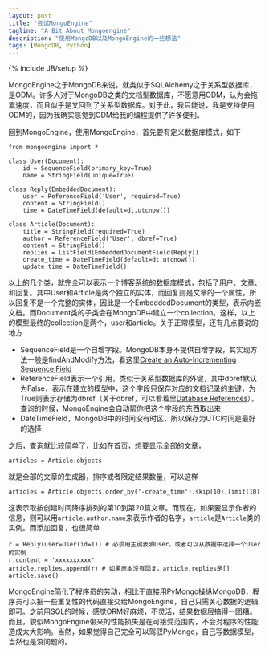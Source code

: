 ```yaml
---
layout: post
title: "尝试MongoEngine"
tagline: "A Bit About Mongoengine"
description: "使用MongoDB以及MongoEngine的一些想法"
tags: [MongoDB, Python]
---
```

{% include JB/setup %}

MongoEngine之于MongoDB来说，就类似于SQLAlchemy之于关系型数据库，是ODM。许多人对于MongoDB之类的文档型数据库，不愿意用ODM，认为会拖累速度，而且似乎是又回到了关系型数据库。对于此，我只能说，我是支持使用ODM的，因为我确实感觉到ODM给我的编程提供了许多便利。

回到MongoEngine，使用MongoEngine，首先要有定义数据库模式，如下


    from mongoengine import *

    class User(Document):
        id = SequenceField(primary_key=True)
        name = StringField(unique=True)

    class Reply(EmbeddedDocument):
        user = ReferenceField('User', required=True)
        content = StringField()
        time = DateTimeField(default=dt.utcnow())

    class Article(Document):
        title = StringField(required=True)
        author = ReferenceField('User', dbref=True)
        content = StringField()
        replies = ListField(EmbeddedDocumentField(Reply))
        create_time = DateTimeField(default=dt.utcnow())
        update_time = DateTimeField()


以上的几个类，就完全可以表示一个博客系统的数据库模式，包括了用户、文章、和回复。其中User和Article是两个独立的实体，而回复则是文章的一个属性，所以回复不是一个完整的实体，因此是一个EmbeddedDocument的类型，表示内嵌文档。而Document类的子类会在MongoDB中建立一个collection。这样，以上的模型最终的collection是两个，user和article。关于正常模型，还有几点要说的地方

* SequenceField是一个自增字段。MongoDB本身不提供自增字段，其实现方法一般是findAndModify方法，看这里[Create an Auto-Incrementing Sequence Field][autoinc]
* ReferenceField表示一个引用，类似于关系型数据库的外键，其中dbref默认为False，表示在建立的模型中，这个字段只保存对应的文档记录的主键，为True则表示存储为dbref（关于dbref，可以看着里[Database References][dbref]），查询的时候，MongoEngine会自动帮你把这个字段的东西取出来
* DateTimeField，MongoDB中的时间没有时区，所以保存为UTC时间是最好的选择

之后，查询就比较简单了，比如在首页，想要显示全部的文章，

    articles = Article.objects

就是全部的文章的生成器，排序或者限定结果数量，可以这样

    articles = Article.objects.order_by('-create_time').skip(10).limit(10)
    
这表示取按创建时间降序排列的第10到第20篇文章。而现在，如果要显示作者的信息，则可以用`article.author.name`来表示作者的名字，`article`是`Article`类的实例。而添加回复，也很简单

    r = Reply(user=User(id=1)) # 必须用主键表明User，或者可以从数据中选择一个User的实例
    r.content = 'xxxxxxxxxx'
    article.replies.append(r) # 如果原本没有回复，article.replies是[]
    article.save()
    
MongoEngine简化了程序员的劳动，相比于直接用PyMongo操纵MongoDB，程序员可以把一些重复性的代码直接交给MongoEngine，自己只需关心数据的逻辑即可。之前用SQL的时候，感觉ORM好麻烦，不灵活，结果数据层搞得一团糟。而且，貌似MongoEngine带来的性能损失是在可接受范围内，不会对程序的性能造成太大影响。当然，如果觉得自己完全可以驾驭PyMongo，自己写数据模型，当然也是没问题的。

[dbref]: http://docs.mongodb.org/manual/reference/database-references/
[autoinc]: http://docs.mongodb.org/manual/tutorial/create-an-auto-incrementing-field/


